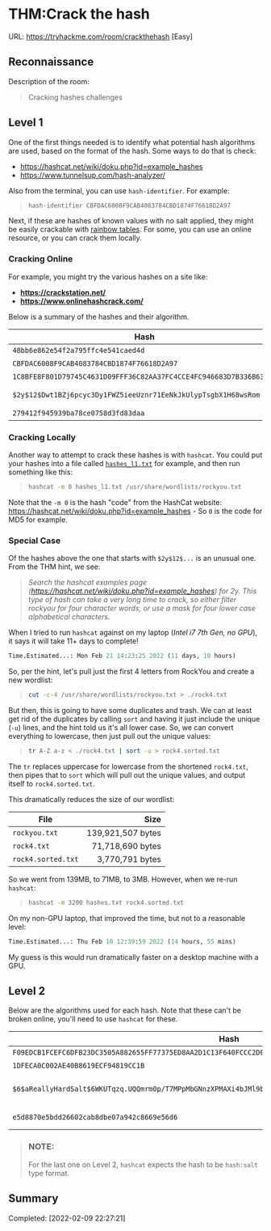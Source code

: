 # THM:Crack the hash

URL: https://tryhackme.com/room/crackthehash [Easy]

## Reconnaissance

Description of the room:

> Cracking hashes challenges

## Level 1

One of the first things needed is to identify what potential hash algorithms are used, based on the format of the hash. Some ways to do that is check:

- https://hashcat.net/wiki/doku.php?id=example_hashes
- https://www.tunnelsup.com/hash-analyzer/

Also from the terminal, you can use `hash-identifier`. For example:

> ```bash
> hash-identifier CBFDAC6008F9CAB4083784CBD1874F76618D2A97
> ```

Next, if these are hashes of known values with no salt applied, they might be easily crackable with [rainbow tables](https://duckduckgo.com/?q=rainbow+tables). For some, you can use an online resource, or you can crack them locally.

### Cracking Online

For example, you might try the various hashes on a site like:

- **https://crackstation.net/**
- **https://www.onlinehashcrack.com/**

Below is a summary of the hashes and their algorithm.

| Hash                                                              | Algorithm     |
|-------------------------------------------------------------------|---------------|
|`48bb6e862e54f2a795ffc4e541caed4d`                                 |md5            |
|`CBFDAC6008F9CAB4083784CBD1874F76618D2A97`                         |SHA1           |
|`1C8BFE8F801D79745C4631D09FFF36C82AA37FC4CCE4FC946683D7B336B63032` |SHA256         |
|`$2y$12$Dwt1BZj6pcyc3Dy1FWZ5ieeUznr71EeNkJkUlypTsgbX1H68wsRom`     |Bcrypt-Blowfish|
|`279412f945939ba78ce0758d3fd83daa`                                 |md4            |

### Cracking Locally

Another way to attempt to crack these hashes is with `hashcat`. You could put your hashes into a file called [`hashes_l1.txt`](hashes_l1.txt) for example, and then run something like this:

> ```bash
> hashcat -m 0 hashes_l1.txt /usr/share/wordlists/rockyou.txt  
> ```

Note that the `-m 0` is the hash "code" from the HashCat website: https://hashcat.net/wiki/doku.php?id=example_hashes - So `0` is the code for MD5 for example.

### Special Case

Of the hashes above the one that starts with `$2y$12$...` is an unusual one. From the THM hint, we see:

> *Search the hashcat examples page (https://hashcat.net/wiki/doku.php?id=example_hashes) for $2y$. This type of hash can take a very long time to crack, so either filter rockyou for four character words, or use a mask for four lower case alphabetical characters.*

When I tried to run `hashcat` against on my laptop (*Intel i7 7th Gen, no GPU*), it says it will take 11+ days to complete!

```python
Time.Estimated...: Mon Feb 21 14:23:25 2022 (11 days, 18 hours)
```

So, per the hint, let's pull just the first 4 letters from RockYou and create a new wordlist:

> ```bash
> cut -c-4 /usr/share/wordlists/rockyou.txt > ./rock4.txt
> ```

But then, this is going to have some duplicates and trash. We can at least get rid of the duplicates by calling `sort` and having it just include the unique (`-u`) lines, and the hint told us it's all lower case. So, we can convert everything to lowercase, then just pull out the unique values:

> ```bash
> tr A-Z a-z < ./rock4.txt | sort -u > rock4.sorted.txt 
> ```

The `tr` replaces uppercase for lowercase from the shortened `rock4.txt`, then pipes that to `sort` which will pull out the unique values, and output itself to `rock4.sorted.txt`.

This dramatically reduces the size of our wordlist:

| File                | Size              |
| ------------------- | -----------------:|
| `rockyou.txt`       | 139,921,507 bytes |
| `rock4.txt`         | 71,718,690 bytes  |
| `rock4.sorted.txt`  | 3,770,791 bytes   |

So we went from 139MB, to 71MB, to 3MB. However, when we re-run `hashcat`:

> ```bash
> hashcat -m 3200 hashes.txt rock4.sorted.txt
> ```

On my non-GPU laptop, that improved the time, but not to a reasonable level:

```python
Time.Estimated...: Thu Feb 10 12:39:59 2022 (14 hours, 55 mins)
```

My guess is this would run dramatically faster on a desktop machine with a GPU.

## Level 2

Below are the algorithms used for each hash. Note that these can't be broken online, you'll need to use `hashcat` for these.

| Hash                                                                | Algorithm     |
|---------------------------------------------------------------------|---------------|
|`F09EDCB1FCEFC6DFB23DC3505A882655FF77375ED8AA2D1C13F640FCCC2D0C85`   | SHA2-256      |
|`1DFECA0C002AE40B8619ECF94819CC1B`                                   | NTLM          |
|`$6$aReallyHardSalt$6WKUTqzq.UQQmrm0p/T7MPpMbGNnzXPMAXi4bJMl9be.cfi3/qxIf.hsGpS41BqMhSrHVXgMpdjS6xeKZAs02.` | sha512crypt $6$, SHA512 (Unix)  |
|`e5d8870e5bdd26602cab8dbe07a942c8669e56d6`                           | HMAC-SHA1     |

> ### **NOTE:**
> For the last one on Level 2, `hashcat` expects the hash to be `hash:salt` type format.

## Summary

Completed: [2022-02-09 22:27:21]